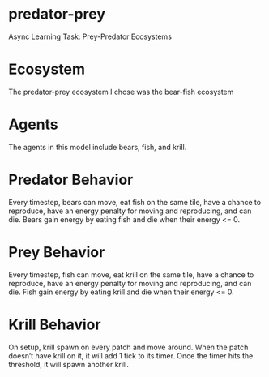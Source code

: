 # predator-prey
Async Learning Task: Prey-Predator Ecosystems

# Ecosystem
The predator-prey ecosystem I chose was the bear-fish ecosystem

# Agents
The agents in this model include bears, fish, and krill.

# Predator Behavior
Every timestep, bears can move, eat fish on the same tile, have a chance to reproduce, have an energy penalty for moving and reproducing, and can die. Bears gain energy by eating fish and die when their energy <= 0.

# Prey Behavior
Every timestep, fish can move, eat krill on the same tile, have a chance to reproduce, have an energy penalty for moving and reproducing, and can die. Fish gain energy by eating krill and die when their energy <= 0.

# Krill Behavior
On setup, krill spawn on every patch and move around. When the patch doesn’t have krill on it, it will add 1 tick to its timer. Once the timer hits the threshold, it will spawn another krill.
